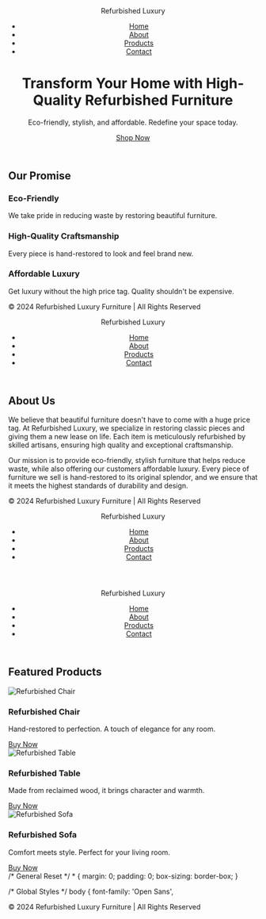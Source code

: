<!DOCTYPE html>
<html lang="en">
<head>
  <meta charset="UTF-8">
  <meta name="viewport" content="width=device-width, initial-scale=1.0">
  <title>Luxury Refurbished Furniture</title>
  <link href="https://fonts.googleapis.com/css2?family=Open+Sans:wght@400;600&family=Playfair+Display:wght@700&display=swap" rel="stylesheet">
  <link rel="stylesheet" href="css/styles.css">
</head>
<body>
  <header>
    <nav>
      <div class="logo">Refurbished Luxury</div>
      <ul>
        <li><a href="index.html">Home</a></li>
        <li><a href="about.html">About</a></li>
        <li><a href="products.html">Products</a></li>
        <li><a href="contact.html">Contact</a></li>
      </ul>
    </nav>
    <div class="hero">
      <h1>Transform Your Home with High-Quality Refurbished Furniture</h1>
      <p>Eco-friendly, stylish, and affordable. Redefine your space today.</p>
      <a href="products.html" class="btn">Shop Now</a>
    </div>
  </header>

  <section class="services">
    <h2>Our Promise</h2>
    <div class="service-cards">
      <div class="card">
        <h3>Eco-Friendly</h3>
        <p>We take pride in reducing waste by restoring beautiful furniture.</p>
      </div>
      <div class="card">
        <h3>High-Quality Craftsmanship</h3>
        <p>Every piece is hand-restored to look and feel brand new.</p>
      </div>
      <div class="card">
        <h3>Affordable Luxury</h3>
        <p>Get luxury without the high price tag. Quality shouldn't be expensive.</p>
      </div>
    </div>
  </section>

  <footer>
    <div class="footer-content">
      <p>&copy; 2024 Refurbished Luxury Furniture | All Rights Reserved</p>
    </div>
  </footer>
</body>
</html>
<!DOCTYPE html>
<html lang="en">
<head>
  <meta charset="UTF-8">
  <meta name="viewport" content="width=device-width, initial-scale=1.0">
  <title>About Us - Refurbished Luxury Furniture</title>
  <link href="https://fonts.googleapis.com/css2?family=Open+Sans:wght@400;600&family=Playfair+Display:wght@700&display=swap" rel="stylesheet">
  <link rel="stylesheet" href="css/styles.css">
</head>
<body>
  <header>
    <nav>
      <div class="logo">Refurbished Luxury</div>
      <ul>
        <li><a href="index.html">Home</a></li>
        <li><a href="about.html">About</a></li>
        <li><a href="products.html">Products</a></li>
        <li><a href="contact.html">Contact</a></li>
      </ul>
    </nav>
  </header>

  <section class="about">
    <h2>About Us</h2>
    <p>We believe that beautiful furniture doesn't have to come with a huge price tag. At Refurbished Luxury, we specialize in restoring classic pieces and giving them a new lease on life. Each item is meticulously refurbished by skilled artisans, ensuring high quality and exceptional craftsmanship.</p>
    <p>Our mission is to provide eco-friendly, stylish furniture that helps reduce waste, while also offering our customers affordable luxury. Every piece of furniture we sell is hand-restored to its original splendor, and we ensure that it meets the highest standards of durability and design.</p>
  </section>

  <footer>
    <div class="footer-content">
      <p>&copy; 2024 Refurbished Luxury Furniture | All Rights Reserved</p>
    </div>
  </footer>
</body>
</html>
<!DOCTYPE html>
<html lang="en">
<head>
  <meta charset="UTF-8">
  <meta name="viewport" content="width=device-width, initial-scale=1.0">
  <title>Contact Us - Refurbished Luxury Furniture</title>
  <link href="https://fonts.googleapis.com/css2?family=Open+Sans:wght@400;600&family=Playfair+Display:wght@700&display=swap" rel="stylesheet">
  <link rel="stylesheet" href="css/styles.css">
</head>
<body>
  <header>
    <nav>
      <div class="logo">Refurbished Luxury</div>
      <ul>
        <li><a href="index.html">Home</a></li>
        <li><a href="about.html">About</a></li>
        <li><a href="products.html">Products</a></li>
        <li><a href="contact.html">Contact</a></li>
      </ul>
    </nav>
  </header>
<!DOCTYPE html>
<html lang="en">
<head>
  <meta charset="UTF-8">
  <meta name="viewport" content="width=device-width, initial-scale=1.0">
  <title>Our Products - Refurbished Luxury Furniture</title>
  <link href="https://fonts.googleapis.com/css2?family=Open+Sans:wght@400;600&family=Playfair+Display:wght@700&display=swap" rel="stylesheet">
  <link rel="stylesheet" href="css/styles.css">
</head>
<body>
  <header>
    <nav>
      <div class="logo">Refurbished Luxury</div>
      <ul>
        <li><a href="index.html">Home</a></li>
        <li><a href="about.html">About</a></li>
        <li><a href="products.html">Products</a></li>
        <li><a href="contact.html">Contact</a></li>
      </ul>
    </nav>
  </header>

  <section class="products">
    <h2>Featured Products</h2>
    <div class="product-list">
      <div class="product-item">
        <img src="https://via.placeholder.com/250" alt="Refurbished Chair">
        <h3>Refurbished Chair</h3>
        <p>Hand-restored to perfection. A touch of elegance for any room.</p>
        <a href="#" class="btn">Buy Now</a>
      </div>
      <div class="product-item">
        <img src="https://via.placeholder.com/250" alt="Refurbished Table">
        <h3>Refurbished Table</h3>
        <p>Made from reclaimed wood, it brings character and warmth.</p>
        <a href="#" class="btn">Buy Now</a>
      </div>
      <div class="product-item">
        <img src="https://via.placeholder.com/250" alt="Refurbished Sofa">
        <h3>Refurbished Sofa</h3>
        <p>Comfort meets style. Perfect for your living room.</p>
        <a href="#" class="btn">Buy Now</a>
      </div>
    </div>
  </section>
/* General Reset */
* {
  margin: 0;
  padding: 0;
  box-sizing: border-box;
}

/* Global Styles */
body {
  font-family: 'Open Sans',

  <footer>
    <div class="footer-content">
      <p>&copy; 2024 Refurbished Luxury Furniture | All Rights Reserved</p>
    </div>
  </footer>
</body>
</html>

